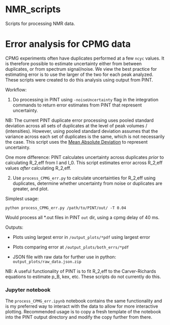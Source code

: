 # NMR_scripts
Scripts for processing NMR data.

# Error analysis for CPMG data

CPMG experiments often have duplicates performed at a few `ncyc` values. It is therefore possible to estimate uncertainty either from between duplicates, or from spectrum signal/noise. We view the best practice for estimating error is to use the larger of the two for each peak analyzed. These scripts were created to do this analysis using output from PINT.

Workflow:

1. Do processing in PINT using `-noiseUncertainty` flag in the integration commands to return error estimates from PINT that represent uncertainty.

NB: The current PINT duplicate error processing uses pooled standard deviation across all sets of duplicates at the level of peak volumes / (intensities). However, using pooled standard deviation assumes that the variance across each set of duplicates is the same, which is not necessarily the case. This script uses the [Mean Absolute Deviation](https://en.wikipedia.org/wiki/Average_absolute_deviation) to represent uncertainty.

One more difference: PINT calculates uncertainty across duplicates _prior_ to calculating R_2,eff from I and I_0. This script estimates error across R_2,eff values _after_ calculating R_2,eff.

2. Use `process_CPMG_err.py` to calculate uncertainties for R_2,eff using duplicates, determine whether uncertainty from noise or duplicates are greater, and plot.

Simplest usage:

`python process_CPMG_err.py /path/to/PINT/out/ -T 0.04`

Would process all *.out files in PINT `out` dir, using a cpmg delay of 40 ms.

Outputs:

- Plots using largest error in `/output_plots/*pdf` using largest error

- Plots comparing error at `/output_plots/both_errs/*pdf`

- JSON file with raw data for further use in python: `output_plots/raw_data.json.zip`

NB: A useful functionality of PINT is to fit R_2,eff to the Carver-Richards equations to estimate p_B, kex, etc. These scripts do not currently do this.

### Jupyter notebook

The `process_CPMG_err.ipynb` notebook contains the same functionality and is my preferred way to interact with the data to allow for more interactive plotting. Recommended usage is to copy a fresh template of the notebook into the PINT output directory and modify the copy further from there.
